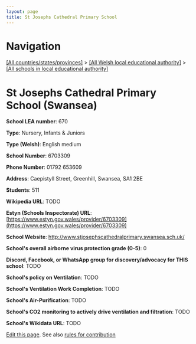 ```yaml
---
layout: page
title: St Josephs Cathedral Primary School
---
```

# Navigation

[[All countries/states/provinces]](../../..) > [[All Welsh local educational authority]](../..) > [[All schools in local educational authority]](..)

# St Josephs Cathedral Primary School (Swansea)

**School LEA number**: 670

**Type**: Nursery, Infants & Juniors

**Type (Welsh)**: English medium

**School Number**: 6703309

**Phone Number**: 01792 653609

**Address**: Caepistyll Street, Greenhill, Swansea, SA1 2BE

**Students**: 511

**Wikipedia URL**: TODO

**Estyn (Schools Inspectorate) URL**: [https://www.estyn.gov.wales/provider/6703309](https://www.estyn.gov.wales/provider/6703309)

**School Website**: http://www.stjosephscathedralprimary.swansea.sch.uk/

**School's overall airborne virus protection grade (0-5)**: 0

**Discord, Facebook, or WhatsApp group for discovery/advocacy for THIS school**: TODO

**School's policy on Ventilation**: TODO

**School's Ventilation Work Completion**: TODO

**School's Air-Purification**: TODO

**School's CO2 monitoring to actively drive ventilation and filtration**: TODO

**School's Wikidata URL**: TODO




[Edit this page](https://github.com/ventilate-schools/Wales/edit/prif/./Swansea/St_Josephs_Cathedral_Primary_School.md). See also [rules for contribution](../../../contribution-rules/)
